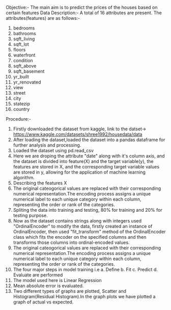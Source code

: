 Objective:- The main aim is to predict the prices of the houses based on certain features
Data Description:-
A total of 16 attributes are present. The attributes(features) are as follows:- 
1. bedrooms
2. bathrooms
3. sqft_living
4. sqft_lot
5. floors
6. waterfront
7. condition
8. sqft_above
9. sqft_basement
10. yr_built
11. yr_renovated
12. view
13. street
14. city
15. statezip
16. country

Procedure:-
1. Firstly downloaded the dataset from kaggle, link to the datset-> https://www.kaggle.com/datasets/shree1992/housedata/data
2. After loading the dataset,loaded the dataset into a pandas dataframe for further analysis and processing.
3. Loaded the dataset using pd.read_csv
4. Here we are droping the attribute "date" along with it's column axis, and the dataset is divided into feature(X) and the target variable(y), the features are stored in X, and the corresponding target variable values are stored in y, allowing for the application of machine learning algorithm.
5. Describing the features X
6. The original cateogorical values are replaced with their corresponding numerical representation.The encoding process assigns a unique numerical label to each unique category within each column, representing the order or rank of the categories.
7. Spliting the data into training and testing, 80% for training and 20% for testing purpose.
8. Now as the dataset contains strings along with integers used "OrdinalEncoder" to modify the data, firstly created an instance of OrdinalEncoder, then used "fit_transform" method of the OrdinalEncoder class which fits the encoder on the specified columns and then transforms those columns into ordinal-encoded values.
9. The original cateogorical values are replaced with their corresponding numerical representation.The encoding process assigns a unique numerical label to each unique category within each column, representing the order or rank of the categories.
10. The four major steps in model training i.e
a. Define
b. Fit
c. Predict
d. Evaluate
are performed
11. The model used here is Linear Regression
12. Mean absolute error is evaluated.
13. Two different types of graphs are plotted, Scatter and Histogram(Residual Histogram).In the graph plots we have plotted a graph of actual vs expected.
